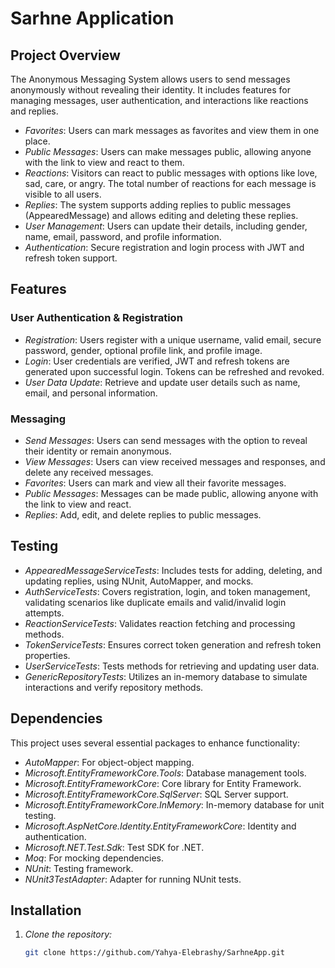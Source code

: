 # Sarhne Application
## Project Overview

The Anonymous Messaging System allows users to send messages anonymously without revealing their identity. It includes features for managing messages, user authentication, and interactions like reactions and replies.

- *Favorites*: Users can mark messages as favorites and view them in one place.
- *Public Messages*: Users can make messages public, allowing anyone with the link to view and react to them.
- *Reactions*: Visitors can react to public messages with options like love, sad, care, or angry. The total number of reactions for each message is visible to all users.
- *Replies*: The system supports adding replies to public messages (AppearedMessage) and allows editing and deleting these replies.
- *User Management*: Users can update their details, including gender, name, email, password, and profile information.
- *Authentication*: Secure registration and login process with JWT and refresh token support.

## Features

### User Authentication & Registration

- *Registration*: Users register with a unique username, valid email, secure password, gender, optional profile link, and profile image.
- *Login*: User credentials are verified, JWT and refresh tokens are generated upon successful login. Tokens can be refreshed and revoked.
- *User Data Update*: Retrieve and update user details such as name, email, and personal information.

### Messaging

- *Send Messages*: Users can send messages with the option to reveal their identity or remain anonymous.
- *View Messages*: Users can view received messages and responses, and delete any received messages.
- *Favorites*: Users can mark and view all their favorite messages.
- *Public Messages*: Messages can be made public, allowing anyone with the link to view and react.
- *Replies*: Add, edit, and delete replies to public messages.

## Testing

- *AppearedMessageServiceTests*: Includes tests for adding, deleting, and updating replies, using NUnit, AutoMapper, and mocks.
- *AuthServiceTests*: Covers registration, login, and token management, validating scenarios like duplicate emails and valid/invalid login attempts.
- *ReactionServiceTests*: Validates reaction fetching and processing methods.
- *TokenServiceTests*: Ensures correct token generation and refresh token properties.
- *UserServiceTests*: Tests methods for retrieving and updating user data.
- *GenericRepositoryTests*: Utilizes an in-memory database to simulate interactions and verify repository methods.

## Dependencies

This project uses several essential packages to enhance functionality:

- *AutoMapper*: For object-object mapping.
- *Microsoft.EntityFrameworkCore.Tools*: Database management tools.
- *Microsoft.EntityFrameworkCore*: Core library for Entity Framework.
- *Microsoft.EntityFrameworkCore.SqlServer*: SQL Server support.
- *Microsoft.EntityFrameworkCore.InMemory*: In-memory database for unit testing.
- *Microsoft.AspNetCore.Identity.EntityFrameworkCore*: Identity and authentication.
- *Microsoft.NET.Test.Sdk*: Test SDK for .NET.
- *Moq*: For mocking dependencies.
- *NUnit*: Testing framework.
- *NUnit3TestAdapter*: Adapter for running NUnit tests.

## Installation

1. *Clone the repository:*

   ```bash
   git clone https://github.com/Yahya-Elebrashy/SarhneApp.git
